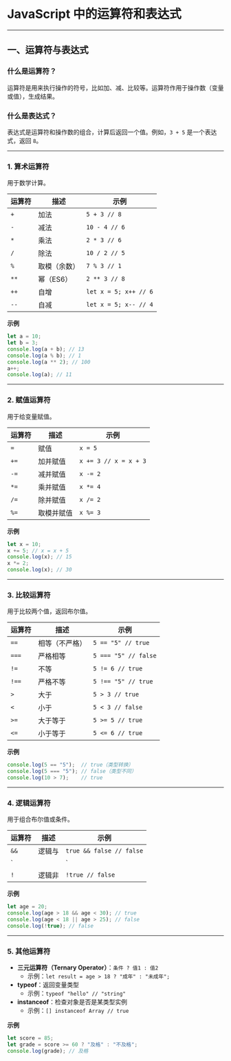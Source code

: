 # JavaScript 中的运算符和表达式

---

## **一、运算符与表达式**

### 什么是运算符？
运算符是用来执行操作的符号，比如加、减、比较等。运算符作用于操作数（变量或值），生成结果。

### 什么是表达式？
表达式是运算符和操作数的组合，计算后返回一个值。例如，`3 + 5` 是一个表达式，返回 `8`。

---

### 1. **算术运算符**
用于数学计算。

| 运算符 | 描述         | 示例                  |
| ------ | ------------ | --------------------- |
| `+`    | 加法         | `5 + 3 // 8`          |
| `-`    | 减法         | `10 - 4 // 6`         |
| `*`    | 乘法         | `2 * 3 // 6`          |
| `/`    | 除法         | `10 / 2 // 5`         |
| `%`    | 取模（余数） | `7 % 3 // 1`          |
| `**`   | 幂（ES6）    | `2 ** 3 // 8`         |
| `++`   | 自增         | `let x = 5; x++ // 6` |
| `--`   | 自减         | `let x = 5; x-- // 4` |

**示例**

```javascript
let a = 10;
let b = 3;
console.log(a + b); // 13
console.log(a % b); // 1
console.log(a ** 2); // 100
a++;
console.log(a); // 11
```

---

### 2. **赋值运算符**
用于给变量赋值。

| 运算符 | 描述       | 示例                  |
| ------ | ---------- | --------------------- |
| `=`    | 赋值       | `x = 5`               |
| `+=`   | 加并赋值   | `x += 3 // x = x + 3` |
| `-=`   | 减并赋值   | `x -= 2`              |
| `*=`   | 乘并赋值   | `x *= 4`              |
| `/=`   | 除并赋值   | `x /= 2`              |
| `%=`   | 取模并赋值 | `x %= 3`              |

**示例**

```javascript
let x = 10;
x += 5; // x = x + 5
console.log(x); // 15
x *= 2;
console.log(x); // 30
```

---

### 3. **比较运算符**
用于比较两个值，返回布尔值。

| 运算符 | 描述           | 示例                 |
| ------ | -------------- | -------------------- |
| `==`   | 相等（不严格） | `5 == "5" // true`   |
| `===`  | 严格相等       | `5 === "5" // false` |
| `!=`   | 不等           | `5 != 6 // true`     |
| `!==`  | 严格不等       | `5 !== "5" // true`  |
| `>`    | 大于           | `5 > 3 // true`      |
| `<`    | 小于           | `5 < 3 // false`     |
| `>=`   | 大于等于       | `5 >= 5 // true`     |
| `<=`   | 小于等于       | `5 <= 6 // true`     |

**示例**

```javascript
console.log(5 == "5");  // true（类型转换）
console.log(5 === "5"); // false（类型不同）
console.log(10 > 7);    // true
```

---

### 4. **逻辑运算符**
用于组合布尔值或条件。

| 运算符 | 描述   | 示例                     |
| ------ | ------ | ------------------------ |
| `&&`   | 逻辑与 | `true && false // false` |
| `||`   | 逻辑或 | `true || false // true`  |
| `!`    | 逻辑非 | `!true // false`         |

**示例**

```javascript
let age = 20;
console.log(age > 18 && age < 30); // true
console.log(age < 18 || age > 25); // false
console.log(!true); // false
```

---

### 5. **其他运算符**
- **三元运算符（Ternary Operator）**：`条件 ? 值1 : 值2`
  - 示例：`let result = age > 18 ? "成年" : "未成年";`
- **typeof**：返回变量类型
  - 示例：`typeof "hello" // "string"`
- **instanceof**：检查对象是否是某类型实例
  - 示例：`[] instanceof Array // true`

**示例**

```javascript
let score = 85;
let grade = score >= 60 ? "及格" : "不及格";
console.log(grade); // 及格
```

